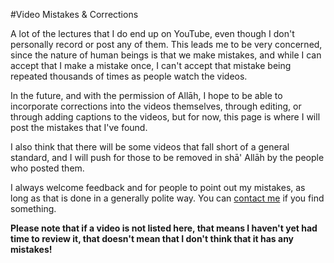 [title: Muhammad Tim Humble's Video Mistakes and Corrections - muhammadtim.com]:/
[menu: Corrections]:/
[menu-locgroup: primary]:/
[order: 4]:/

#Video Mistakes & Corrections

A lot of the lectures that I do end up on YouTube, even though I don't personally record or post any of them. This leads me to be very concerned, since the nature of human beings is that we make mistakes, and while I can accept that I make a mistake once, I can't accept that mistake being repeated thousands of times as people watch the videos.

In the future, and with the permission of Allāh, I hope to be able to incorporate corrections into the videos themselves, through editing, or through adding captions to the videos, but for now, this page is where I will post the mistakes that I've found.

I also think that there will be some videos that fall short of a general standard, and I will push for those to be removed in shā' Allāh by the people who posted them.

I always welcome feedback and for people to point out my mistakes, as long as that is done in a generally polite way. You can [contact me](/contact) if you find something.

**Please note that if a video is not listed here, that means I haven't yet had time to review it, that doesn't mean that I don't think that it has any mistakes!**



